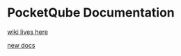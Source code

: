 # PocketQube Documentation
[wiki lives here](https://github.com/PyCubed-Mini/NewDocumentation/wiki)

[new docs](https://pocketqube.readthedocs.io/en/latest/index.html)
